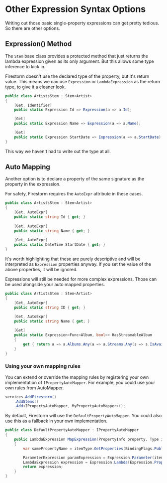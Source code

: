 # Other Expression Syntax Options

Writing out those basic single-property expressions can get pretty tedious. So there are other options.

## Expression() Method

The `Stem` base class provides a protected method that just returns the lambda expression given as its only argument. But this allows some type inference to kick in.

Firestorm doesn't use the declared type of the property, but it's return value. This means we can use `Expression` or `LambdaExpression` as the return type, to give it a cleaner look.

``` csharp
public class ArtistsStem : Stem<Artist>
{
    [Get, Identifier]
    public static Expression Id => Expression(a => a.Id);

    [Get]
    public static Expression Name => Expression(a => a.Name);

    [Get]
    public static Expression StartDate => Expression(a => a.StartDate);
}
```

This way we haven't had to write out the type at all.

## Auto Mapping

Another option is to declare a property of the same signature as the property in the expression.

For safety, Firestorm requires the `AutoExpr` attribute in these cases.

``` csharp
public class ArtistsStem : Stem<Artist>
{
    [Get, AutoExpr]
    public static string Id { get; }
    
    [Get, AutoExpr]
    public static string Name { get; }
    
    [Get, AutoExpr]
    public static DateTime StartDate { get; }
}
```

It's worth highlighting that these are purely descriptive and will be interpreted as `Expression` properties anyway. If you set the value of the above properties, it will be ignored.

Expressions will still be needed for more complex expressions. Those can be used alongside your auto mapped properties.

``` csharp
public class ArtistsStem : Stem<Artist>
{
    [Get, AutoExpr]
    public static string ID { get; }
    
    [Get, AutoExpr]
    public static string Name { get; }

    [Get]
    public static Expression<Func<Album, bool>> HasStreamableAlbum
    {
        get { return a => a.Albums.Any(a => a.Streams.Any(s => s.IsAvailable)); }
    }
}
```

### Using your own mapping rules

You can extend or override the mapping rules by registering your own implementation of `IPropertyAutoMapper`. For example, you could use your own rules from AutoMapper.

```csharp
services.AddFirestorm()
    .AddStems()
    .Add<IPropertyAutoMapper, MyPropertyAutoMapper>();
```

By default, Firestorm will use the `DefaultPropertyAutoMapper`. You could also use this as a fallback in your own implementation.

```csharp
public class DefaultPropertyAutoMapper : IPropertyAutoMapper
{
    public LambdaExpression MapExpression(PropertyInfo property, Type itemType)
    {
        var samePropertyName = itemType.GetProperties(BindingFlags.Public | BindingFlags.Instance | BindingFlags.Static).FirstOrDefault(p => p.Name == property.Name);

        ParameterExpression paramExpression = Expression.Parameter(itemType);
        LambdaExpression expression = Expression.Lambda(Expression.Property(paramExpression, samePropertyName), paramExpression);
        return expression;
    }
}
```
